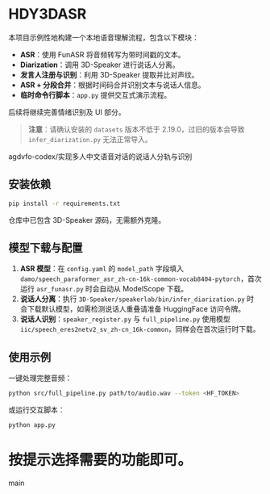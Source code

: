 # HDY3DASR

本项目示例性地构建一个本地语音理解流程，包含以下模块：

- **ASR**：使用 FunASR 将音频转写为带时间戳的文本。
- **Diarization**：调用 3D-Speaker 进行说话人分离。
- **发言人注册与识别**：利用 3D-Speaker 提取并比对声纹。
- **ASR + 分段合并**：根据时间码合并识别文本与说话人信息。
- **临时命令行脚本**：`app.py` 提供交互式演示流程。

后续将继续完善情绪识别及 UI 部分。
> **注意**：请确认安装的 `datasets` 版本不低于 2.19.0，过旧的版本会导致
> `infer_diarization.py` 无法正常导入。

 agdvfo-codex/实现多人中文语音对话的说话人分轨与识别

## 安装依赖

```bash
pip install -r requirements.txt
```

仓库中已包含 3D-Speaker 源码，无需额外克隆。

## 模型下载与配置

1. **ASR 模型**：在 `config.yaml` 的 `model_path` 字段填入
   `damo/speech_paraformer_asr_zh-cn-16k-common-vocab8404-pytorch`，首次运行
   `asr_funasr.py` 时会自动从 ModelScope 下载。
2. **说话人分离**：执行 `3D-Speaker/speakerlab/bin/infer_diarization.py` 时
   会下载默认模型，如需检测说话人重叠请准备 HuggingFace 访问令牌。
3. **说话人识别**：`speaker_register.py` 与 `full_pipeline.py` 使用模型
   `iic/speech_eres2netv2_sv_zh-cn_16k-common`，同样会在首次运行时下载。

## 使用示例

一键处理完整音频：

```bash
python src/full_pipeline.py path/to/audio.wav --token <HF_TOKEN>
```

或运行交互脚本：

```bash
python app.py
```

按提示选择需要的功能即可。
=======
 main
